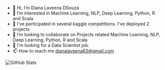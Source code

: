 - 👋 Hi, I’m Diana Laveena DSouza
- 👀 I’m interested in Machine Learning, NLP, Deep Learning, Python, R and Scala
- 🌱 I've participated in several kaggle competitions. I've deployed 2 projects
- 💞️ I’m looking to collaborate on Projects related Machine Learning, NLP, Deep Learning, Python, R and Scala
- 🎁 I'm looking for a Data Scientist job.
- 📫 How to reach me dianalaveena63@gmail.com



![GitHub Stats](https://github-readme-stats.vercel.app/api?username=Diana-Laveena-DSouza&theme=radical)
